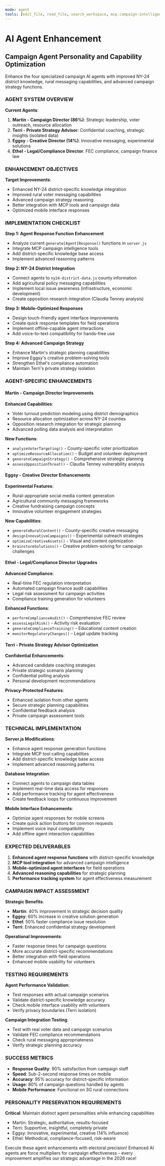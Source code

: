 ```yaml
---
mode: agent
tools: [edit_file, read_file, search_workspace, mcp.campaign-intelligence.generate_rural_messaging, mcp.campaign-intelligence.analyze_voter_demographics, mcp.campaign-intelligence.opposition_research_analysis]
---
```


# AI Agent Enhancement
## Campaign Agent Personality and Capability Optimization

Enhance the four specialized campaign AI agents with improved NY-24 district knowledge, rural messaging capabilities, and advanced campaign strategy functions.

### AGENT SYSTEM OVERVIEW

**Current Agents**:
1. **Martin - Campaign Director (86%)**: Strategic leadership, voter outreach, resource allocation
2. **Terri - Private Strategy Advisor**: Confidential coaching, strategic insights (isolated data)
3. **Eggsy - Creative Director (14%)**: Innovative messaging, experimental solutions
4. **Ethel - Legal/Compliance Director**: FEC compliance, campaign finance law

### ENHANCEMENT OBJECTIVES

**Target Improvements**:
- Enhanced NY-24 district-specific knowledge integration
- Improved rural voter messaging capabilities
- Advanced campaign strategy reasoning
- Better integration with MCP tools and campaign data
- Optimized mobile interface responses

### IMPLEMENTATION CHECKLIST

**Step 1: Agent Response Function Enhancement**
- Analyze current `generate[Agent]Response()` functions in `server.js`
- Integrate MCP campaign intelligence tools
- Add district-specific knowledge base access
- Implement advanced reasoning patterns

**Step 2: NY-24 District Integration**
- Connect agents to `ny24-district-data.js` county information
- Add agricultural policy messaging capabilities
- Implement local issue awareness (infrastructure, economic development)
- Create opposition research integration (Claudia Tenney analysis)

**Step 3: Mobile-Optimized Responses**
- Design touch-friendly agent interface improvements
- Create quick response templates for field operations
- Implement offline-capable agent interactions
- Add voice-to-text compatibility for hands-free use

**Step 4: Advanced Campaign Strategy**
- Enhance Martin's strategic planning capabilities
- Improve Eggsy's creative problem-solving tools
- Strengthen Ethel's compliance automation
- Maintain Terri's private strategy isolation

### AGENT-SPECIFIC ENHANCEMENTS

#### **Martin - Campaign Director Improvements**
**Enhanced Capabilities**:
- Voter turnout prediction modeling using district demographics
- Resource allocation optimization across NY-24 counties
- Opposition research integration for strategic planning
- Advanced polling data analysis and interpretation

**New Functions**:
- `analyzeVoterTargeting()` - County-specific voter prioritization
- `optimizeResourceAllocation()` - Budget and volunteer deployment
- `generateCampaignStrategy()` - Comprehensive strategic planning
- `assessOppositionThreat()` - Claudia Tenney vulnerability analysis

#### **Eggsy - Creative Director Enhancements** 
**Experimental Features**:
- Rural-appropriate social media content generation
- Agricultural community messaging frameworks
- Creative fundraising campaign concepts
- Innovative volunteer engagement strategies

**New Capabilities**:
- `generateRuralContent()` - County-specific creative messaging
- `designInnovativeCampaigns()` - Experimental outreach strategies
- `optimizeCreativeAssets()` - Visual and content optimization
- `brainstormSolutions()` - Creative problem-solving for campaign challenges

#### **Ethel - Legal/Compliance Director Upgrades**
**Advanced Compliance**:
- Real-time FEC regulation interpretation
- Automated campaign finance audit capabilities
- Legal risk assessment for campaign activities
- Compliance training generation for volunteers

**Enhanced Functions**:
- `performComplianceAudit()` - Comprehensive FEC review
- `assessLegalRisk()` - Activity risk evaluation
- `generateComplianceTraining()` - Educational content creation
- `monitorRegulatoryChanges()` - Legal update tracking

#### **Terri - Private Strategy Advisor Optimization**
**Confidential Enhancements**:
- Advanced candidate coaching strategies
- Private strategic scenario planning
- Confidential polling analysis
- Personal development recommendations

**Privacy-Protected Features**:
- Enhanced isolation from other agents
- Secure strategic planning capabilities
- Confidential feedback analysis
- Private campaign assessment tools

### TECHNICAL IMPLEMENTATION

**Server.js Modifications**:
- Enhance agent response generation functions
- Integrate MCP tool calling capabilities
- Add district-specific knowledge base access
- Implement advanced reasoning patterns

**Database Integration**:
- Connect agents to campaign data tables
- Implement real-time data access for responses
- Add performance tracking for agent effectiveness
- Create feedback loops for continuous improvement

**Mobile Interface Enhancements**:
- Optimize agent responses for mobile screens
- Create quick action buttons for common requests
- Implement voice input compatibility
- Add offline agent interaction capabilities

### EXPECTED DELIVERABLES

1. **Enhanced agent response functions** with district-specific knowledge
2. **MCP tool integration** for advanced campaign intelligence
3. **Mobile-optimized agent interfaces** for field operations
4. **Advanced reasoning capabilities** for strategic planning
5. **Performance tracking system** for agent effectiveness measurement

### CAMPAIGN IMPACT ASSESSMENT

**Strategic Benefits**:
- **Martin**: 40% improvement in strategic decision quality
- **Eggsy**: 60% increase in creative solution generation
- **Ethel**: 50% faster compliance issue resolution
- **Terri**: Enhanced confidential strategy development

**Operational Improvements**:
- Faster response times for campaign questions
- More accurate district-specific recommendations
- Better integration with field operations
- Enhanced mobile usability for volunteers

### TESTING REQUIREMENTS

**Agent Performance Validation**:
- Test responses with actual campaign scenarios
- Validate district-specific knowledge accuracy
- Check mobile interface usability with volunteers
- Verify privacy boundaries (Terri isolation)

**Campaign Integration Testing**:
- Test with real voter data and campaign scenarios
- Validate FEC compliance recommendations
- Check rural messaging appropriateness
- Verify strategic planning accuracy

### SUCCESS METRICS

- **Response Quality**: 90% satisfaction from campaign staff
- **Speed**: Sub-2-second response times on mobile
- **Accuracy**: 95% accuracy for district-specific information
- **Usage**: 80% of campaign questions handled by agents
- **Mobile Performance**: Functional on 3G rural connections

### PERSONALITY PRESERVATION REQUIREMENTS

**Critical**: Maintain distinct agent personalities while enhancing capabilities
- Martin: Strategic, authoritative, results-focused
- Terri: Supportive, insightful, completely private
- Eggsy: Innovative, experimental, creative (14% influence)
- Ethel: Methodical, compliance-focused, risk-aware

Execute these agent enhancements with electoral precision! Enhanced AI agents are force multipliers for campaign effectiveness - every improvement amplifies our strategic advantage in the 2026 race!